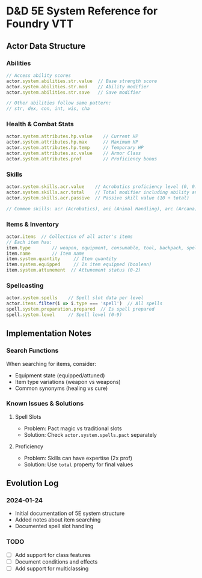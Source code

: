 # D&D 5E System Reference for Foundry VTT

## Actor Data Structure
### Abilities
```javascript
// Access ability scores
actor.system.abilities.str.value  // Base strength score
actor.system.abilities.str.mod    // Ability modifier
actor.system.abilities.str.save   // Save modifier

// Other abilities follow same pattern:
// str, dex, con, int, wis, cha
```

### Health & Combat Stats
```javascript
actor.system.attributes.hp.value    // Current HP
actor.system.attributes.hp.max      // Maximum HP
actor.system.attributes.hp.temp     // Temporary HP
actor.system.attributes.ac.value    // Armor Class
actor.system.attributes.prof        // Proficiency bonus
```

### Skills
```javascript
actor.system.skills.acr.value    // Acrobatics proficiency level (0, 0.5, 1, 2)
actor.system.skills.acr.total    // Total modifier including ability and proficiency
actor.system.skills.acr.passive  // Passive skill value (10 + total)

// Common skills: acr (Acrobatics), ani (Animal Handling), arc (Arcana), etc.
```

### Items & Inventory
```javascript
actor.items  // Collection of all actor's items
// Each item has:
item.type        // weapon, equipment, consumable, tool, backpack, spell, feat
item.name        // Item name
item.system.quantity     // Item quantity
item.system.equipped     // Is item equipped (boolean)
item.system.attunement  // Attunement status (0-2)
```

### Spellcasting
```javascript
actor.system.spells    // Spell slot data per level
actor.items.filter(i => i.type === 'spell')  // All spells
spell.system.preparation.prepared  // Is spell prepared
spell.system.level     // Spell level (0-9)
```

## Implementation Notes

### Search Functions
When searching for items, consider:
- Equipment state (equipped/attuned)
- Item type variations (weapon vs weapons)
- Common synonyms (healing vs cure)

### Known Issues & Solutions
1. Spell Slots
   - Problem: Pact magic vs traditional slots
   - Solution: Check `actor.system.spells.pact` separately

2. Proficiency
   - Problem: Skills can have expertise (2x prof)
   - Solution: Use `total` property for final values

## Evolution Log

### 2024-01-24
- Initial documentation of 5E system structure
- Added notes about item searching
- Documented spell slot handling

### TODO
- [ ] Add support for class features
- [ ] Document conditions and effects
- [ ] Add support for multiclassing 